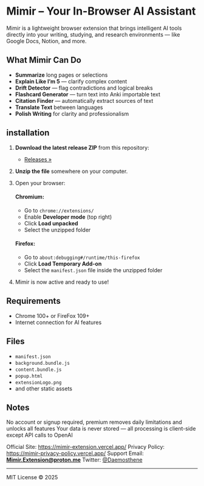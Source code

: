 # Mimir – Your In-Browser AI Assistant

Mimir is a lightweight browser extension that brings intelligent AI tools directly into your writing, studying, and research environments — like Google Docs, Notion, and more.

## What Mimir Can Do

- **Summarize** long pages or selections
- **Explain Like I’m 5** — clarify complex content
- **Drift Detector** — flag contradictions and logical breaks
- **Flashcard Generator** — turn text into Anki importable text 
- **Citation Finder** — automatically extract sources of text
- **Translate Text** between languages
- **Polish Writing** for clarity and professionalism

## installation

1. **Download the latest release ZIP** from this repository:
   - [Releases »](https://github.com/Daemosthene/Mimir-Extension/releases/tag/v1.0.0)

2. **Unzip the file** somewhere on your computer.

3. Open your browser:

   #### Chromium:
   - Go to `chrome://extensions/`
   - Enable **Developer mode** (top right)
   - Click **Load unpacked**
   - Select the unzipped folder

   #### Firefox:
   - Go to `about:debugging#/runtime/this-firefox`
   - Click **Load Temporary Add-on**
   - Select the `manifest.json` file inside the unzipped folder

4. Mimir is now active and ready to use!

## Requirements

- Chrome 100+ or FireFox 109+
- Internet connection for AI features

## Files

- `manifest.json`
- `background.bundle.js`
- `content.bundle.js`
- `popup.html`
- `extensionLogo.png`
- and other static assets

## Notes

No account or signup required, premium removes daily limitations and unlocks all features
Your data is never stored — all processing is client-side except API calls to OpenAI


Official Site: https://mimir-extension.vercel.app/
Privacy Policy: https://mimir-privacy-policy.vercel.app/
Support Email: **Mimir.Extension@proton.me**
Twitter: [@Daemosthene](https://x.com/Daemosthene)

---
MIT License © 2025

